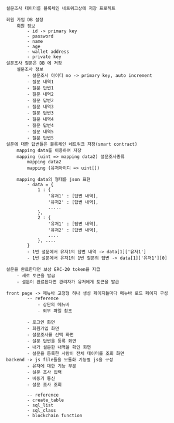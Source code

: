     설문조사 데이터를 블록체인 네트워크상에 저장 프로젝트 

    회원 가입 DB 설정
        회원 정보 
            - id -> primary key
            - password
            - name 
            - age 
            - wallet address
            - private key
    설문조사 질문은 DB 에 저장 
        설문조사 정보
            - 설문조사 아이디 no -> primary key, auto increment
            - 질문 내역1
            - 질문 답변1
            - 질문 내역2
            - 질문 답변2
            - 질문 내역3
            - 질문 답변3
            - 질문 내역4
            - 질문 답변4
            - 질문 내역5
            - 질문 답변5
    설문에 대한 답변들은 블록체인 네트워크 저장(smart contract)
        mapping data를 이용하여 저장
        mapping (uint => mapping data2) 설문조사종류
            mapping data2 
            mapping (유저아이디 => uint[])

        mapping data의 형태를 json 표현 
            - data = {
                1 : {
                    '유저1' : [답변 내역], 
                    '유저2' : [답변 내역], 
                    .....
                }, 
                2 : {
                    '유저1' : [답변 내역], 
                    '유저2' : [답변 내역], 
                    ....
                }, ....
            }
            - 1번 설문에서 유저1의 답변 내역 -> data[1]['유저1']
            - 1번 설문에서 유저1의 1번 질문의 답변 -> data[1]['유저1'][0]
                
    설문을 완료한다면 보상 ERC-20 token을 지급 
        - 새로 토큰을 발급 
        - 설문이 완료된다면 관리자가 유저에게 토큰을 발급 

    front page -> 메뉴바 고정형 하나 생성 페이지들마다 메뉴바 로드 페이지 구성 
            -- reference
                - 상단의 메뉴바
                - 외부 파일 참조
            
            - 로그인 화면
            - 회원가입 화면 
            - 설문조사를 선택 화면
            - 설문 답변을 등록 화면
            - 내가 설문한 내역을 확인 화면
            - 설문을 등록한 사람이 전체 데이터를 조회 화면
    backend -> js file들을 모듈화 기능별 js을 구성 
            - 유저에 대한 기능 부분
            - 설문 조사 입력
            - 비동기 통신 
            - 설문 조사 조회

            -- reference 
            - create_table
            - sql_list
            - sql_class
            - blockchain function